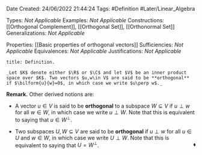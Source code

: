<div class="topSpace"></div>

Date Created: 24/06/2022 21:44:24
Tags: #Definition #Later/Linear_Algebra

Types: _Not Applicable_
Examples: _Not Applicable_
Constructions: [[Orthogonal Complement]], [[Orthogonal Set]], [[Orthonormal Set]]
Generalizations: _Not Applicable_

Properties: [[Basic properties of orthogonal vectors]]
Sufficiencies: _Not Applicable_
Equivalences: _Not Applicable_
Justifications: _Not Applicable_

``` ad-Definition
title: Definition.

_Let $K$ denote either $\R$ or $\C$ and let $V$ be an inner product space over $K$. Two vectors $u,w\in V$ are said to be **orthogonal** if $\bilform{u}{w}=0$, in which case we write $u\perp w$._

```

**Remark.** Other derived notions are:
* A vector $u\in V$ is said to be **orthogonal** to a subspace $W\subseteq V$ if $u\perp w$ for all $w\in W$, in which case we write $u\perp W$. Note that this is equivalent to saying that $u\in W^\perp$.

* Two subspaces $U,W\subseteq V$ are said to be **orthogonal** if $u\perp w$ for all $u\in U$ and $w\in W$, in which case we write $U\perp W$. Note that this is equivalent to saying that $U=W^\perp$.<span style="float:right;">$\blacklozenge$</span>

